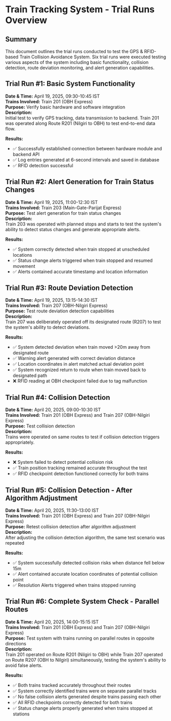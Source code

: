 # Train Tracking System - Trial Runs Overview

## Summary
This document outlines the trial runs conducted to test the GPS & RFID-based Train Collision Avoidance System. Six trial runs were executed testing various aspects of the system including basic functionality, collision detection, route deviation monitoring, and alert generation capabilities.

## Trial Run #1: Basic System Functionality
**Date & Time:** April 19, 2025, 09:30-10:45 IST  
**Trains Involved:** Train 201 (OBH Express)  
**Purpose:** Verify basic hardware and software integration  
**Description:**  
Initial test to verify GPS tracking, data transmission to backend. Train 201 was operated along Route R201 (Nilgiri to OBH) to test end-to-end data flow.

**Results:**
- ✅ Successfully established connection between hardware module and backend API
- ✅ Log entries generated at 6-second intervals and saved in database
- ✅ RFID detection successful

## Trial Run #2: Alert Generation for Train Status Changes
**Date & Time:** April 19, 2025, 11:00-12:30 IST  
**Trains Involved:** Train 203 (Main-Gate-Parijat Express)  
**Purpose:** Test alert generation for train status changes  
**Description:**  
Train 203 was operated with planned stops and starts to test the system's ability to detect status changes and generate appropriate alerts.

**Results:**
- ✅ System correctly detected when train stopped at unscheduled locations
- ✅ Status change alerts triggered when train stopped and resumed movement
- ✅ Alerts contained accurate timestamp and location information

## Trial Run #3: Route Deviation Detection
**Date & Time:** April 19, 2025, 13:15-14:30 IST  
**Trains Involved:** Train 207 (OBH-Nilgiri Express)  
**Purpose:** Test route deviation detection capabilities  
**Description:**  
Train 207 was deliberately operated off its designated route (R207) to test the system's ability to detect deviations.

**Results:**
- ✅ System detected deviation when train moved >20m away from designated route
- ✅ Warning alert generated with correct deviation distance
- ✅ Location coordinates in alert matched actual deviation point
- ✅ System recognized return to route when train moved back to designated path
- ❌ RFID reading at OBH checkpoint failed due to tag malfunction


## Trial Run #4: Collision Detection 
**Date & Time:** April 20, 2025, 09:00-10:30 IST  
**Trains Involved:** Train 201 (OBH Express) and Train 207 (OBH-Nilgiri Express)  
**Purpose:** Test collision detection  
**Description:**  
Trains were operated on same routes to test if collision detection triggers appropriately.

**Results:**
- ❌ System failed to detect potential collision risk
- ✅ Train position tracking remained accurate throughout the test
- ✅ RFID checkpoint detection functioned correctly for both trains


## Trial Run #5: Collision Detection - After Algorithm Adjustment
**Date & Time:** April 20, 2025, 11:30-13:00 IST  
**Trains Involved:** Train 201 (OBH Express) and Train 207 (OBH-Nilgiri Express)  
**Purpose:** Retest collision detection after algorithm adjustment  
**Description:**  
After adjusting the collision detection algorithm, the same test scenario was repeated

**Results:**
- ✅ System successfully detected collision risks when distance fell below 15m 
- ✅ Alert contained accurate location coordinates of potential collision point
- ✅ Resolution Alerts triggered when trains stopped running

## Trial Run #6: Complete System Check - Parallel Routes
**Date & Time:** April 20, 2025, 14:00-15:15 IST  
**Trains Involved:** Train 201 (OBH Express) and Train 207 (OBH-Nilgiri Express)  
**Purpose:** Test system with trains running on parallel routes in opposite directions  
**Description:**  
Train 201 operated on Route R201 (Nilgiri to OBH) while Train 207 operated on Route R207 (OBH to Nilgiri) simultaneously, testing the system's ability to avoid false alerts.

**Results:**
- ✅ Both trains tracked accurately throughout their routes
- ✅ System correctly identified trains were on separate parallel tracks
- ✅ No false collision alerts generated despite trains passing each other
- ✅ All RFID checkpoints correctly detected for both trains
- ✅ Status change alerts properly generated when trains stopped at stations

